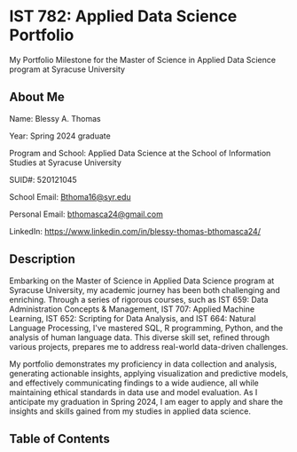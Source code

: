 # IST 782: Applied Data Science Portfolio
My Portfolio Milestone for the Master of Science in Applied Data Science program at Syracuse University

## About Me
Name: Blessy A. Thomas

Year: Spring 2024 graduate

Program and School: Applied Data Science at the School of Information Studies at Syracuse University

SUID#: 520121045

School Email: Bthoma16@syr.edu

Personal Email: bthomasca24@gmail.com

LinkedIn: https://www.linkedin.com/in/blessy-thomas-bthomasca24/

## Description
Embarking on the Master of Science in Applied Data Science program at Syracuse University, my academic journey has been both challenging and enriching. Through a series of rigorous courses, such as IST 659: Data Administration Concepts & Management, IST 707: Applied Machine Learning, IST 652: Scripting for Data Analysis, and IST 664: Natural Language Processing, I've mastered SQL, R programming, Python, and the analysis of human language data. This diverse skill set, refined through various projects, prepares me to address real-world data-driven challenges.

My portfolio demonstrates my proficiency in data collection and analysis, generating actionable insights, applying visualization and predictive models, and effectively communicating findings to a wide audience, all while maintaining ethical standards in data use and model evaluation. As I anticipate my graduation in Spring 2024, I am eager to apply and share the insights and skills gained from my studies in applied data science.

## Table of Contents
